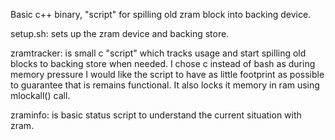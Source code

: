 Basic c++ binary, "script" for spilling old zram block into backing device.

setup.sh: sets up the zram device and backing store.

zramtracker: is small c "script" which tracks usage and start spilling old blocks to backing store when needed. I chose c instead of bash as during memory pressure I would like the script to have as little footprint as possible to guarantee that is remains functional. It also locks it memory in ram using mlockall() call.

zraminfo: is basic status script to understand the current situation with zram.
